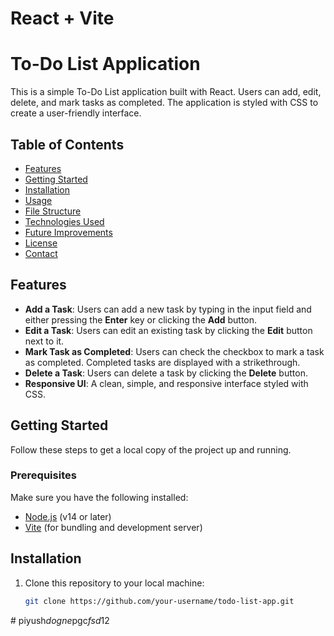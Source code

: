 # React + Vite

# To-Do List Application

This is a simple To-Do List application built with React. Users can add, edit, delete, and mark tasks as completed. The application is styled with CSS to create a user-friendly interface.

## Table of Contents
- [Features](#features)
- [Getting Started](#getting-started)
- [Installation](#installation)
- [Usage](#usage)
- [File Structure](#file-structure)
- [Technologies Used](#technologies-used)
- [Future Improvements](#future-improvements)
- [License](#license)
- [Contact](#contact)

## Features
- **Add a Task**: Users can add a new task by typing in the input field and either pressing the **Enter** key or clicking the **Add** button.
- **Edit a Task**: Users can edit an existing task by clicking the **Edit** button next to it.
- **Mark Task as Completed**: Users can check the checkbox to mark a task as completed. Completed tasks are displayed with a strikethrough.
- **Delete a Task**: Users can delete a task by clicking the **Delete** button.
- **Responsive UI**: A clean, simple, and responsive interface styled with CSS.

## Getting Started
Follow these steps to get a local copy of the project up and running.

### Prerequisites
Make sure you have the following installed:
- [Node.js](https://nodejs.org/) (v14 or later)
- [Vite](https://vitejs.dev/) (for bundling and development server)

## Installation
1. Clone this repository to your local machine:
   ```bash
   git clone https://github.com/your-username/todo-list-app.git

#   p i y u s h _ d o g n e _ p g c _ f s d _ 1 2 
 
 
